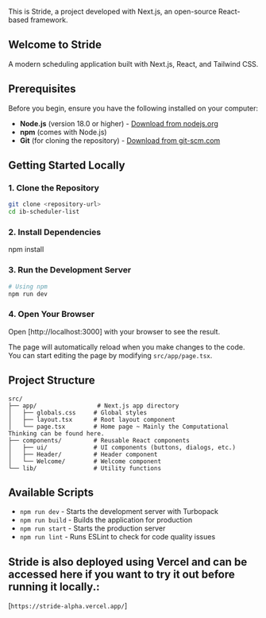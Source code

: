 This is Stride, a project developed with Next.js, an open-source React-based framework.

## Welcome to Stride

A modern scheduling application built with Next.js, React, and Tailwind CSS.

## Prerequisites

Before you begin, ensure you have the following installed on your computer:

- **Node.js** (version 18.0 or higher) - [Download from nodejs.org](https://nodejs.org/)
- **npm** (comes with Node.js)
- **Git** (for cloning the repository) - [Download from git-scm.com](https://git-scm.com/)

## Getting Started Locally

### 1. Clone the Repository

```bash
git clone <repository-url>
cd ib-scheduler-list
```

### 2. Install Dependencies

npm install

### 3. Run the Development Server

```bash
# Using npm
npm run dev

```

### 4. Open Your Browser

Open [http://localhost:3000] with your browser to see the result.

The page will automatically reload when you make changes to the code. You can start editing the page by modifying `src/app/page.tsx`.

## Project Structure

```
src/
├── app/                 # Next.js app directory
│   ├── globals.css     # Global styles
│   ├── layout.tsx      # Root layout component
│   └── page.tsx        # Home page ~ Mainly the Computational Thinking can be found here.
├── components/         # Reusable React components
│   ├── ui/             # UI components (buttons, dialogs, etc.)
│   ├── Header/         # Header component
│   └── Welcome/        # Welcome component
└── lib/                # Utility functions
```

## Available Scripts

- `npm run dev` - Starts the development server with Turbopack
- `npm run build` - Builds the application for production
- `npm run start` - Starts the production server
- `npm run lint` - Runs ESLint to check for code quality issues


## Stride is also deployed using Vercel and can be accessed here if you want to try it out before running it locally.:

[`https://stride-alpha.vercel.app/`]




